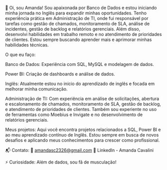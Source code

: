 👋 Oi, sou Amanda!
Sou apaixonada por Banco de Dados e estou iniciando minha jornada no Inglês para expandir minhas oportunidades. Tenho experiência prática em Administração de TI, onde fui responsável por tarefas como gestão de chamados, monitoramento de SLA, análise de incidentes, gestão de backlog e relatórios gerenciais. Além disso, desenvolvi habilidades em trabalho remoto e no atendimento de prioridades de clientes. Estou sempre buscando aprender mais e aprimorar minhas habilidades técnicas.

O que eu faço:

Banco de Dados: Experiência com SQL, MySQL e modelagem de dados.

Power BI: Criação de dashboards e análise de dados.

Inglês: Atualmente estou no início do aprendizado de inglês e focada em melhorar minha comunicação.

Administração de TI: Com experiência em análise de solicitações, abertura e escalonamento de chamados, monitoramento de SLA, gestão de backlog, e atendimento de prioridades de clientes. Também sou experiente no uso de ferramentas como Moebius e Invigate e no desenvolvimento de relatórios gerenciais.

Meus projetos:
Aqui você encontra projetos relacionados a SQL, Power BI e ao meu aprendizado contínuo de Inglês. Estou sempre em busca de novos desafios e aplicando meus conhecimentos para crescer como profissional.

📬 Contato:
📧 amandasc2326@gmail.com
🔗 LinkedIn - Amanda Cavalini

⚡ Curiosidade: Além de dados, sou fã de musculação!
